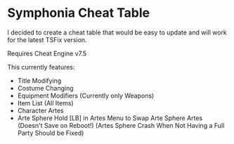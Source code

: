 # Symphonia Cheat Table
I decided to create a cheat table that would be easy to update and will work for the latest TSFix version.

Requires Cheat Engine v7.5

This currently features:
- Title Modifying
- Costume Changing
- Equipment Modifiers (Currently only Weapons)
- Item List (All Items)
- Character Artes
- Arte Sphere Hold [LB] in Artes Menu to Swap Arte Sphere Artes (Doesn't Save on Reboot!) (Artes Sphere Crash When Not Having a Full Party Should be Fixed)
